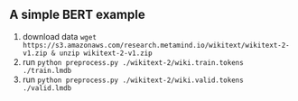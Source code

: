 ## A simple BERT example

1. download data `wget https://s3.amazonaws.com/research.metamind.io/wikitext/wikitext-2-v1.zip & unzip wikitext-2-v1.zip`
2. run `python preprocess.py ./wikitext-2/wiki.train.tokens ./train.lmdb`
3. run `python preprocess.py ./wikitext-2/wiki.valid.tokens ./valid.lmdb`